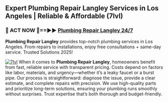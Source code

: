 ## Expert Plumbing Repair Langley Services in Los Angeles | Reliable & Affordable (7lvl)  

<h3>🚿 ACT NOW 🌟==►► <a href="https://tinyurl.com/2ne6vx2x" rel="nofollow">Plumbing Repair Langley 24/7</a></h3>

**Plumbing Repair Langley** provides top-notch plumbing services in Los Angeles. From repairs to installations, enjoy free consultations + same-day service. Trusted Solutions 2025!

[![7lvl](https://i.imgur.com/4PFF4AK.jpeg)](https://tinyurl.com/2ne6vx2x)
When it comes to **Plumbing Repair Langley**, homeowners benefit from fast, reliable service with transparent pricing. Costs depend on factors like labor, materials, and urgency—whether it’s a leaky faucet or a burst pipe. Our process is straightforward: diagnose the issue, provide a clear estimate, and complete repairs with precision. We use high-quality parts and prioritize long-term solutions, ensuring your plumbing runs smoothly without surprises. Trust expertise that’s both thorough and budget-friendly.